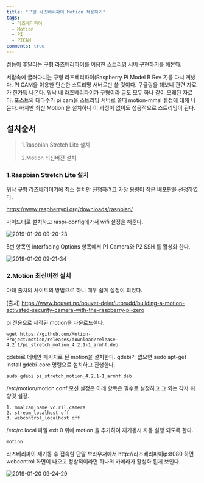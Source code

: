 ```yaml
---
title: "구형 라즈베리파이 Motion 적용하기"
tags:
  - 라즈베리파이
  - Motion
  - PI
  - PICAM
comments: true  
---
```


성능이 후달리는 구형 라즈베리파이를 이용한 스트리밍 서버 구현하기를 해본다.

서랍속에 굴러다니는 구형 라즈베리파이(Raspberry Pi Model B Rev 2)를 다시 꺼냈다. PI CAM을 이용한 단순한 스트리밍 서버로만 쓸 것이다. 구글링을 해보니 관련 자료가 한가득 나온다. 워낙 내 라즈베리파이가 구형이라 글도 모두 하나 같이 오래된 자료다. 포스트의 대다수가 pi cam을 스트리밍 서버로 쓸때 motion-mmal 설정에 대해 나온다. 하지만 최신 Motion 을 설치하니 이 과정이 없이도 성공적으로 스트리밍이 된다.

## 설치순서

> 1.Raspbian Stretch Lite 설치
> 
> 2.Motion 최신버전 설치

### 1.Raspbian Stretch Lite 설치

워낙 구형 라즈베리이기에 최소 설치만 진행하려고 가장 용량이 작은 배포판을 선정하였다. 

https://www.raspberrypi.org/downloads/raspbian/

가이드대로 설치하고 raspi-config에가서 wifi 설정을 해준다. 

![2019-01-20 09-20-23](https://user-images.githubusercontent.com/19382541/51433745-ae81f200-1c94-11e9-9350-67baf3784d27.png)

5번 항목인 interfacing Options 항목에서 P1 Camera와 P2 SSH 를 활성화 한다. 

![2019-01-20 09-21-34](https://user-images.githubusercontent.com/19382541/51433752-d1aca180-1c94-11e9-9d6c-394c6aa719be.png)

### 2.Motion 최신버전 설치

아래 출처의 사이트의 방법으로 하니 매우 쉽게 설정이 되었다.

[출처]
https://www.bouvet.no/bouvet-deler/utbrudd/building-a-motion-activated-security-camera-with-the-raspberry-pi-zero

pi 전용으로 제작된 motion을 다운로드한다.

```
wget https://github.com/Motion-Project/motion/releases/download/release-4.2.1/pi_stretch_motion_4.2.1-1_armhf.deb
```

gdebi로 데비안 패키지로 된 motion을 설치한다. gdebi가 없으면 sudo apt-get install gdebi-core 명령으로 설치하고 진행한다.

```
sudo gdebi pi_stretch_motion_4.2.1-1_armhf.deb
```

/etc/motion/motion.conf 모션 설정은 아래 항목은 필수로 설정하고 그 외는 각자 취향것 설정.

```
1. mmalcam_name vc.ril.camera
2. stream_localhost off 
3. webcontrol_localhost off
```


/etc/rc.local 파일 exit 0 위에 motion 을 추가하여 재기동시 자동 실행 되도록 한다.

```
motion 
```

라즈베리파이 재기동 후 접속할 단말 브라우저에서 http://라즈베리파이ip:8080 하면 webcontrol 화면이 나오고 정상적이라면 하나의 카메라가 활성화 된게 보인다.

![2019-01-20 09-24-29](https://user-images.githubusercontent.com/19382541/51433807-97dc9a80-1c96-11e9-9356-5220912d05aa.png)
